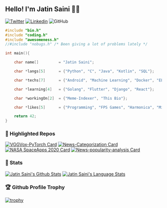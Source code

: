 ## Hello! I'm Jatin Saini 👋🏻
[![Twitter](https://img.shields.io/twitter/follow/derpimort?label=Follow)](https://twitter.com/intent/follow?screen_name=derpimort)
[![Linkedin](https://img.shields.io/badge/-derpimort-white?logo=Linkedin&logoColor=blue&link=https://www.linkedin.com/in/derpimort/)](https://www.linkedin.com/in/derpimort/)
![GitHub](https://img.shields.io/github/followers/Derpimort?label=Follow&style=social)

```c:me.c
#include "bio.h"
#include "coding.h"
#include "awesomeness.h"
//#include "nobugs.h" /* Been giving a lot of problems lately */

int main(){

    char name[]         = "Jatin Saini";

    char *langs[5]      = {"Python", "C", "Java", "Kotlin", "SQL"};

    char *techs[7]      = {"Android", "Machine Learning", "Docker", "ELK", "AWS", "HPC", "Git"};

    char *learning[4]   = {"Golang", "Flutter", "Django", "React"};

    char *workingOn[2]  = {"Meme-Indexer", "This Bio"};

    char *likes[5]      = {"Programming", "FPS Games", "Harmonica", "Minecraft"};

    return 42;
}
```

### 📌 Highlighted Repos

[![VGGVox-PyTorch Card](https://github-readme-stats.vercel.app/api/pin/?username=Derpimort&repo=VGGVox-PyTorch&theme=transparent)](https://github.com/Derpimort/VGGVox-PyTorch)
[![News-Categorization Card](https://github-readme-stats.vercel.app/api/pin/?username=Derpimort&repo=News-Categorization&theme=transparent)](https://github.com/Derpimort/News-Categorization)
[![NASA SpaceApps 2020 Card](https://github-readme-stats.vercel.app/api/pin/?username=LegendBois&repo=NASA-Space-Apps-Spot-The-Fire-v3.0&theme=transparent)](https://github.com/LegendBois/NASA-Space-Apps-Spot-The-Fire-v3.0)
[![News-popularity-analysis Card](https://github-readme-stats.vercel.app/api/pin/?username=Derpimort&repo=News-popularity-analysis&theme=transparent)](https://github.com/Derpimort/News-popularity-analysis)

### 🔭 Stats

<a href="https://github.com/anuraghazra/github-readme-stats"><img align="center" alt="Jatin Saini's Github Stats" src="https://github-readme-stats.vercel.app/api?username=Derpimort&line_height=27&show_icons=true&count_private=true&include_all_commits=false&theme=transparent" /></a>
<a href="https://github.com/anuraghazra/github-readme-stats"><img align="center" alt="Jatin Saini's Language Stats" src="https://github-readme-stats.vercel.app/api/top-langs/?username=Derpimort&langs_count=3&hide=jupyter%20notebook&theme=transparent" /></a>

### 🏆 Github Profile Trophy
[![trophy](https://github-profile-trophy.vercel.app/?username=Derpimort&no-bg=true)](https://github.com/ryo-ma/github-profile-trophy)


